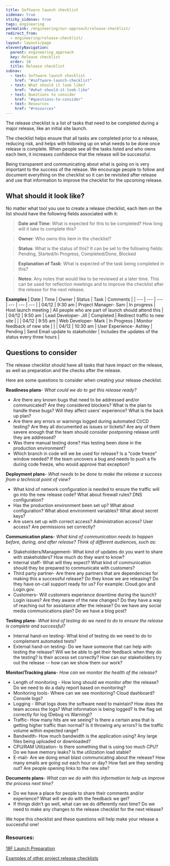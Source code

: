 ```yaml
---
title: Software launch checklist
sidenav: true
sticky_sidenav: true
tags: engineering
permalink: /engineering/our-approach/release-checklist/
redirect_from:
  - engineering/release-checklist/
layout: layouts/page
eleventyNavigation:
  parent: engineering_approach
  key: Release checklist
  order: 10
  title: Release checklist
subnav:
  - text: Software launch checklist
    href: "#software-launch-checklist"
  - text: What should it look like?
    href: "#what-should-it-look-like"
  - text: Questions to consider
    href: "#questions-to-consider"
  - text: Resources
    href: "#resources"
---
```

The release checklist is a list of tasks that need to be completed during a major release, like an initial site launch. 

The checklist helps ensure that all tasks are completed prior to a release, reducing risk, and helps with following up on what needs to be done once release is complete.  When people see all the tasks listed and who owns each item, it increases confidence that the release will be successful. 

Being transparent and communicating about what is going on is very important to the success of the release. We encourage people to follow and document everything on the checklist so it can be revisited after release and use that information to improve the checklist for the upcoming release. 

## What should it look like?

No matter what tool you use to create a release checklist, each item on the list should have the following fields associated with it:

>**Date and Time**: What is expected for this to be completed? How long will it take to complete this?

>**Owner**: Who owns this item in the checklist?

>**Status**: What is the status of this? It can be set to the following fields: Pending, Started/In Progress, Completed/Done, Blocked

>**Explanation of Task**: What is expected of the task being completed in this?

>**Notes**: Any notes that would like to be reviewed at a later time. This can be used for reflection meetings and to improve the checklist after the release for the next release.

**Examples**
| Date | Time | Owner | Status | Task | Comments |
| --- | --- | --- | --- | --- | --- |
| 04/12 | 9:30 am | Project Manager- Sam | In progress | Host launch meeting | All people who are part of launch should attend this |
| 04/12 | 9:50 am | Lead Developer- Jill | Completed | Redirect traffic to new site | |
| 04/12 | 9:55 am | Web Developer- Mark | In Progress | Monitor feedback of new site | |
| 04/12 | 10:30 am | User Experience- Ashley | Pending | Send Email update to stakeholder | Includes the updates of the status every three hours |



## Questions to consider
The release checklist should have all tasks that have impact on the release, as well as preparation and the checks after the release. 

Here are some questions to consider when creating your release checklist.

**Readiness plans**- *What could we do to get this release ready?*
- Are there any known bugs that need to be addressed and/or communicated? Are they considered blockers? What is the plan to handle these bugs? Will they affect users’ experience? What is the back up plan?
- Are there any errors or warnings logged during automated  CI/CD testing? Are they all documented as issues or tickets? Are any of them severe enough that the team should consider postponing release until they are addressed?  
- Was there manual testing done? Has testing been done in the production environment? 
- Which branch in code will we be used for release? Is a “code freeze” window needed? If the team uncovers a bug and needs to push a fix during code freeze, who would approve that exception? 


**Deployment plans**- *What needs to be done to make the release a success from a technical point of view?*
- What kind of network configuration is needed to ensure the traffic will go into the new release code? What about firewall rules? DNS configuration?
- Has the production environment been set up? What about configuration? What about environment variables? What about secret keys? 
- Are users set up with correct access? Administration access? User access? Are permissions set correctly? 

**Communication plans**- *What kind of communication needs to happen before, during, and after release? Think of different audiences, such as:*
- Stakeholders/Management- What kind of updates do you want to share with stakeholders? How much do they want to know?
- Internal staff- What will they expect? What kind of communication should they be prepared to communicate with customers? 
- Third party partner- Are there any partners that are dependencies for  making this a successful release? Do they know we are releasing? Do they have on-call support ready for us? For example: Cloud.gov and Login.gov.
- Customers- Will customers experience downtime during the launch? Login issues? Are they aware of the new changes? Do they have a way of reaching out for assistance after the release? Do we have any social media communications plan? Do we have a blog post?

**Testing plans**- *What kind of testing do we need to do to ensure the release is complete and successful?*
- Internal hand-on testing- What kind of testing do we need to do to complement automated tests? 
- External hand-on testing- Do we have someone that can help with testing the release? Will we be able to get their feedback when they do the testing? Is their access set correctly? How can our stakeholders try out the release -- how can we show them our work? 

**Monitor/Tracking plans**- *How can we monitor the health of the release?*
- Length of monitoring - How long should we monitor after the release? Do we need to do a daily report based on monitoring? 
- Monitoring tools- Where can we see monitoring? Cloud dashboard? Console logs?
- Logging - What logs does the software need to maintain? How does the team access the logs? What information is being logged? Is the flag set correctly for log (Debug vs Warning)?
- Traffic- How many hits are we seeing? Is there a certain area that is getting higher traffic than normal? Is it throwing any errors? Is the traffic volume within expected range? 
- Bandwidth- How much bandwidth is the application using? Any large files being uploaded or downloaded?
- CPU/RAM Utilization- Is there something that is using too much CPU? Do we have memory leaks? Is the utilization load stable?
- E-mail- Are we doing email blast communicating about the release? How many emails are going out each hour or day? How fast are they sending out? Are people opening links to the new site? 

**Documents plans**- *What can we do with this information to help us improve the process next time?*
- Do we have a place for people to share their comments and/or experience? What will we do with the feedback we get? 
- If things didn't go well, what can we do differently next time? Do we need to make any changes to the release checklist for the next release?


We hope this checklist and these questions will help make your release a successful one! 


### Resources:
[18F Launch Preparation](https://docs.google.com/document/d/1gJcvQ-o0DMEUY3m19KGPw8y6qFPvdX7FWC6OSlURRmM/edit)

[Examples of other project release checklists](https://drive.google.com/drive/folders/1zpBpZ9OjfHDuCJIrF8Uqzuu7VsdZ1s8-)
